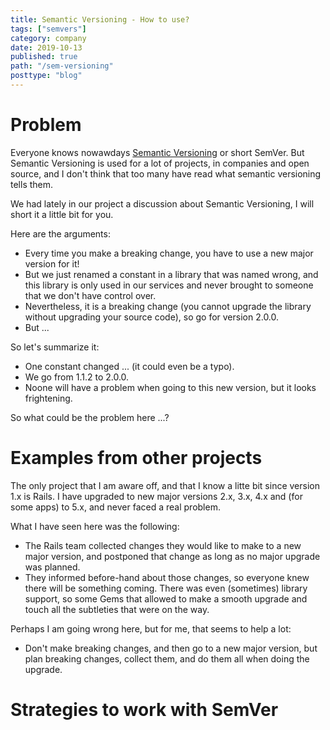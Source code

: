```yaml
---
title: Semantic Versioning - How to use?
tags: ["semvers"]
category: company
date: 2019-10-13
published: true
path: "/sem-versioning"
posttype: "blog"
---
```

# Problem

Everyone knows nowawdays [Semantic Versioning](https://semver.org/) or short SemVer. But Semantic Versioning is used for a lot of projects, in companies and open source, and I don't think that too     many have read what semantic versioning tells them.

We had lately in our project a discussion about Semantic Versioning, I will short it a little bit for you.

Here are the arguments:
* Every time you make a breaking change, you have to use a new major version for it!
* But we just renamed a constant in a library that was named wrong, and this library is only used in our services and never brought to someone that we don't have control over.
* Nevertheless, it is a breaking change (you cannot upgrade the library without upgrading your source code), so go for version 2.0.0.
* But ... 

So let's summarize it:

* One constant changed ... (it could even be a typo).
* We go from 1.1.2 to 2.0.0.
* Noone will have a problem when going to this new version, but it looks frightening. 

So what could be the problem here ...?

# Examples from other projects

The only project that I am aware off, and that I know a litte bit since version 1.x is Rails. I have upgraded to new major versions 2.x, 3.x, 4.x and (for some apps) to 5.x, and never faced a real problem.

What I have seen here was the following:

* The Rails team collected changes they would like to make to a new major version, and postponed that change as long as no major upgrade was planned.
* They informed before-hand about those changes, so everyone knew there will be something coming. There was even (sometimes) library support, so some Gems that allowed to make a smooth upgrade and touch all the subtleties that were on the way.

Perhaps I am going wrong here, but for me, that seems to help a lot:

* Don't make breaking changes, and then go to a new major version, but plan breaking changes, collect them, and do them all when doing the upgrade.

# Strategies to work with SemVer
 